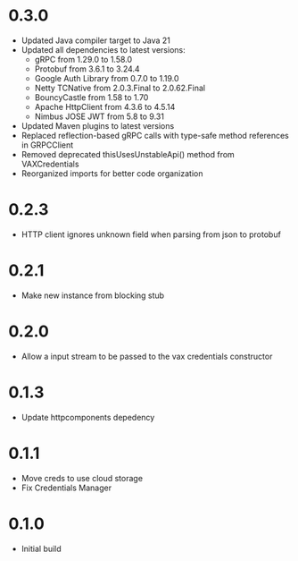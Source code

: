 # 0.3.0
- Updated Java compiler target to Java 21
- Updated all dependencies to latest versions:
  - gRPC from 1.29.0 to 1.58.0
  - Protobuf from 3.6.1 to 3.24.4
  - Google Auth Library from 0.7.0 to 1.19.0
  - Netty TCNative from 2.0.3.Final to 2.0.62.Final
  - BouncyCastle from 1.58 to 1.70
  - Apache HttpClient from 4.3.6 to 4.5.14
  - Nimbus JOSE JWT from 5.8 to 9.31
- Updated Maven plugins to latest versions
- Replaced reflection-based gRPC calls with type-safe method references in GRPCClient
- Removed deprecated thisUsesUnstableApi() method from VAXCredentials
- Reorganized imports for better code organization

# 0.2.3
- HTTP client ignores unknown field when parsing from json to protobuf

# 0.2.1
- Make new instance from blocking stub

# 0.2.0
- Allow a input stream to be passed to the vax credentials constructor

# 0.1.3
- Update httpcomponents depedency

# 0.1.1
- Move creds to use cloud storage
- Fix Credentials Manager


# 0.1.0
- Initial build
